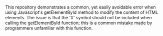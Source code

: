 This repository demonstrates a common, yet easily avoidable error when using Javascript's getElementById method to modify the content of HTML elements.  The issue is that the '#' symbol should not be included when calling the getElementById function; this is a common mistake made by programmers unfamiliar with this function.